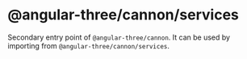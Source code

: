 # @angular-three/cannon/services

Secondary entry point of `@angular-three/cannon`. It can be used by importing from `@angular-three/cannon/services`.
